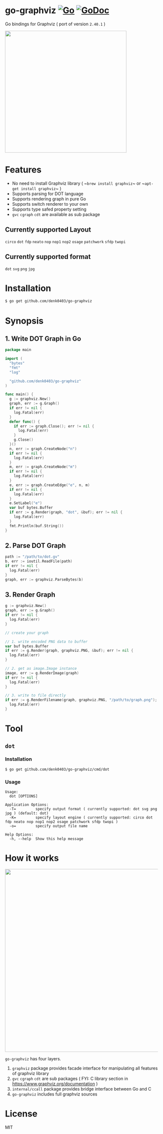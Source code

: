 # go-graphviz [![Go](https://github.com/goccy/go-graphviz/workflows/Go/badge.svg)](https://github.com/goccy/go-graphviz/actions) [![GoDoc](https://godoc.org/github.com/goccy/go-graphviz?status.svg)](https://pkg.go.dev/github.com/goccy/go-graphviz) 

Go bindings for Graphviz ( port of version `2.40.1` )

<img src="https://user-images.githubusercontent.com/209884/90976476-64e84000-e578-11ea-9596-fb4a7d3b11a6.png" width="400px"></img>

# Features

- No need to install Graphviz library ( ~`brew install graphviz`~ or ~`apt-get install graphviz`~ )
- Supports parsing for DOT language
- Supports rendering graph in pure Go
- Supports switch renderer to your own
- Supports type safed property setting
- `gvc` `cgraph` `cdt` are available as sub package

## Currently supported Layout

`circo` `dot` `fdp` `neato` `nop` `nop1` `nop2` `osage` `patchwork` `sfdp` `twopi`

## Currently supported format

`dot` `svg` `png` `jpg`

# Installation

```bash
$ go get github.com/denk0403/go-graphviz
```

# Synopsis

## 1. Write DOT Graph in Go

```go
package main

import (
  "bytes"
  "fmt"
  "log"

  "github.com/denk0403/go-graphviz"
)

func main() {
  g := graphviz.New()
  graph, err := g.Graph()
  if err != nil {
    log.Fatal(err)
  }
  defer func() {
    if err := graph.Close(); err != nil {
      log.Fatal(err)
    }
    g.Close()
  }()
  n, err := graph.CreateNode("n")
  if err != nil {
    log.Fatal(err)
  }
  m, err := graph.CreateNode("m")
  if err != nil {
    log.Fatal(err)
  }
  e, err := graph.CreateEdge("e", n, m)
  if err != nil {
    log.Fatal(err)
  }
  e.SetLabel("e")
  var buf bytes.Buffer
  if err := g.Render(graph, "dot", &buf); err != nil {
    log.Fatal(err)
  }
  fmt.Println(buf.String())
}
```

## 2. Parse DOT Graph

```go
path := "/path/to/dot.gv"
b, err := ioutil.ReadFile(path)
if err != nil {
  log.Fatal(err)
}
graph, err := graphviz.ParseBytes(b)
```

## 3. Render Graph

```go
g := graphviz.New()
graph, err := g.Graph()
if err != nil {
  log.Fatal(err)
}

// create your graph

// 1. write encoded PNG data to buffer
var buf bytes.Buffer
if err := g.Render(graph, graphviz.PNG, &buf); err != nil {
  log.Fatal(err)
}

// 2. get as image.Image instance
image, err := g.RenderImage(graph)
if err != nil {
  log.Fatal(err)
}

// 3. write to file directly
if err := g.RenderFilename(graph, graphviz.PNG, "/path/to/graph.png"); err != nil {
  log.Fatal(err)
}
```

# Tool

## `dot`

### Installation

```bash
$ go get github.com/denk0403/go-graphviz/cmd/dot
```

### Usage

```
Usage:
  dot [OPTIONS]

Application Options:
  -T=         specify output format ( currently supported: dot svg png jpg ) (default: dot)
  -K=         specify layout engine ( currently supported: circo dot fdp neato nop nop1 nop2 osage patchwork sfdp twopi )
  -o=         specify output file name

Help Options:
  -h, --help  Show this help message
```

# How it works

<img width = "600px" src="https://user-images.githubusercontent.com/209884/75105919-48685b00-565c-11ea-8add-ebd5545f5399.png"></img>

`go-graphviz` has four layers.

1. `graphviz` package provides facade interface for manipulating all features of graphviz library
2. `gvc` `cgraph` `cdt` are sub packages ( FYI: C library section in https://www.graphviz.org/documentation )
3. `internal/ccall` package provides bridge interface between Go and C
4. `go-graphviz` includes full graphviz sources

# License

MIT
